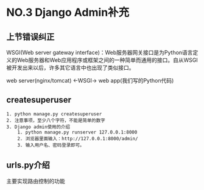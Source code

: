 # NO.3 Django Admin补充

## 上节错误纠正

WSGI(Web  server gateway interface)：Web服务器网关接口是为Python语言定义的Web服务器和Web应用程序或框架之间的一种简单而通用的接口。自从WSGI被开发出来以后，许多其它语言中也出现了类似接口。

web server(nginx/tomcat) <-WSGI-> web app(我们写的Python代码)


## createsuperuser

    1. python manage.py createsuperuser
    2. 注意事项，至少八个字符，不能是简单的数字
    3. Django admin使用的介绍
        1. python manage.py runserver 127.0.0.1:8000
        2. 浏览器里面输入：http://127.0.0.1:8000/admin/
        3. 输入用户名、密码登录即可。

## urls.py介绍 

主要实现路由控制的功能
